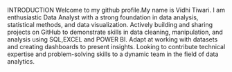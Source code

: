 INTRODUCTION
Welcome to my github profile.My name is Vidhi Tiwari. I am enthusiastic Data Analyst  with a strong foundation in data analysis, statistical methods, and data visualization. 
Actively building and sharing projects on GitHub to demonstrate skills in data cleaning, manipulation, and analysis using SQL,EXCEL and POWER BI. 
Adapt at working with datasets and creating dashboards to present insights. Looking to contribute technical expertise and problem-solving skills to a dynamic team in the field of data analytics.
